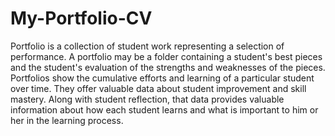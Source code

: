 # My-Portfolio-CV
Portfolio is a collection of student work representing a selection of performance. A portfolio may be a folder containing a student's best pieces and the student's evaluation of the strengths and weaknesses of the pieces. Portfolios show the cumulative efforts and learning of a particular student over time. They offer valuable data about student improvement and skill mastery. Along with student reflection, that data provides valuable information about how each student learns and what is important to him or her in the learning process.
